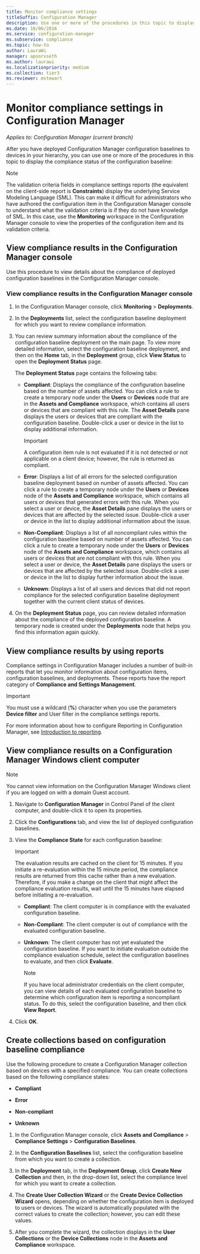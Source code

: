 ```yaml
---
title: Monitor compliance settings
titleSuffix: Configuration Manager
description: Use one or more of the procedures in this topic to display the compliance status of the configuration baseline.
ms.date: 10/06/2016
ms.service: configuration-manager
ms.subservice: compliance
ms.topic: how-to
author: LauraWi
manager: apoorvseth
ms.author: laurawi
ms.localizationpriority: medium
ms.collection: tier3
ms.reviewer: mstewart
---
```

# Monitor compliance settings in Configuration Manager

*Applies to: Configuration Manager (current branch)*

After you have deployed Configuration Manager configuration baselines to devices in your hierarchy, you can use one or more of the procedures in this topic to display the compliance status of the configuration baseline:

> [!NOTE]
>  The validation criteria fields in compliance settings reports (the equivalent on the client-side report is **Constraints**) display the underlying Service Modeling Language (SML). This can make it difficult for administrators who have authored the configuration item in the Configuration Manager console to understand what the validation criteria is if they do not have knowledge of SML. In this case, use the **Monitoring** workspace in the Configuration Manager console to view the properties of the configuration item and its validation criteria.

##  View compliance results in the Configuration Manager console
 Use this procedure to view details about the compliance of deployed configuration baselines in the Configuration Manager console.

### View compliance results in the Configuration Manager console

1.  In the Configuration Manager console, click **Monitoring** > **Deployments**.

3.  In the **Deployments** list, select the configuration baseline deployment for which you want to review compliance information.

4.  You can review summary information about the compliance of the configuration baseline deployment on the main page. To view more detailed information, select the configuration baseline deployment, and then on the **Home** tab, in the **Deployment** group, click **View Status** to open the **Deployment Status** page.

     The **Deployment Status** page contains the following tabs:

    -   **Compliant**: Displays the compliance of the configuration baseline based on the number of assets affected. You can click a rule to create a temporary node under the **Users** or **Devices** node that are in the **Assets and Compliance** workspace, which contains all users or devices that are compliant with this rule. The **Asset Details** pane displays the users or devices that are compliant with the configuration baseline. Double-click a user or device in the list to display additional information.

        > [!IMPORTANT]
        >  A configuration item rule is not evaluated if it is not detected or not applicable on a client device; however, the rule is returned as compliant.

    -   **Error**: Displays a list of all errors for the selected configuration baseline deployment based on number of assets affected. You can click a rule to create a temporary node under the **Users** or **Devices** node of the **Assets and Compliance** workspace, which contains all users or devices that generated errors with this rule. When you select a user or device, the **Asset Details** pane displays the users or devices that are affected by the selected issue. Double-click a user or device in the list to display additional information about the issue.

    -   **Non-Compliant**: Displays a list of all noncompliant rules within the configuration baseline based on number of assets affected. You can click a rule to create a temporary node under the **Users** or **Devices** node of the **Assets and Compliance** workspace, which contains all users or devices that are not compliant with this rule. When you select a user or device, the **Asset Details** pane displays the users or devices that are affected by the selected issue. Double-click a user or device in the list to display further information about the issue.

    -   **Unknown**: Displays a list of all users and devices that did not report compliance for the selected configuration baseline deployment together with the current client status of devices.

5.  On the **Deployment Status** page, you can review detailed information about the compliance of the deployed configuration baseline. A temporary node is created under the **Deployments** node that helps you find this information again quickly.

##  View compliance results by using reports
 Compliance settings in Configuration Manager includes a number of built-in reports that let you monitor information about configuration items, configuration baselines, and deployments. These reports have the report category of **Compliance and Settings Management**.

> [!IMPORTANT]
>  You must use a wildcard (**%**) character when you use the parameters **Device filter** and User filter in the compliance settings reports.

 For more information about how to configure Reporting in Configuration Manager, see [Introduction to reporting](../../core/servers/manage/introduction-to-reporting.md).

##  View compliance results on a Configuration Manager Windows client computer

> [!NOTE]
>  You cannot view information on the Configuration Manager Windows client if you are logged on with a domain Guest account.

1.  Navigate to **Configuration Manager** in Control Panel of the client computer, and double-click it to open its properties.

2.  Click the **Configurations** tab, and view the list of deployed configuration baselines.

3.  View the **Compliance State** for each configuration baseline:

    > [!IMPORTANT]
    >  The evaluation results are cached on the client for 15 minutes. If you initiate a re-evaluation within the 15 minute period, the compliance results are returned from this cache rather than a new evaluation. Therefore, if you make a change on the client that might affect the compliance evaluation results, wait until the 15 minutes have elapsed before initiating a re-evaluation.

    -   **Compliant**: The client computer is in compliance with the evaluated configuration baseline.

    -   **Non-Compliant**: The client computer is out of compliance with the evaluated configuration baseline.

    -   **Unknown**: The client computer has not yet evaluated the configuration baseline. If you want to initiate evaluation outside the compliance evaluation schedule, select the configuration baselines to evaluate, and then click **Evaluate**.

        > [!NOTE]
        >  If you have local administrator credentials on the client computer, you can view details of each evaluated configuration baseline to determine which configuration item is reporting a noncompliant status. To do this, select the configuration baseline, and then click **View Report**.

4.  Click **OK**.

##  Create collections based on configuration baseline compliance
 Use the following procedure to create a Configuration Manager collection based on devices with a specified compliance. You can create collections based on the following compliance states:

-   **Compliant**

-   **Error**

-   **Non-compliant**

-   **Unknown**

1.  In the Configuration Manager console, click **Assets and Compliance** > **Compliance Settings** > **Configuration Baselines**.

3.  In the **Configuration Baselines** list, select the configuration baseline from which you want to create a collection.

4.  In the **Deployment** tab, in the **Deployment Group**, click **Create New Collection** and then, in the drop-down list, select the compliance level for which you want to create a collection.

5.  The **Create User Collection Wizard** or the **Create Device Collection Wizard** opens, depending on whether the configuration item is deployed to users or devices. The wizard is automatically populated with the correct values to create the collection; however, you can edit these values.

6.  After you complete the wizard, the collection displays in the **User Collections** or the **Device Collections** node in the **Assets and Compliance** workspace.
